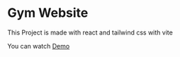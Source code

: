 # Gym Website

This Project is made with react and tailwind css with vite

You can watch [Demo](https://aaamirrr93.github.io/Gym-Website/)
